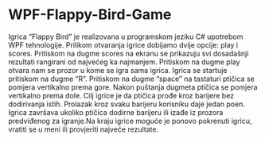# WPF-Flappy-Bird-Game
 
Igrica “Flappy Bird” je realizovana u programskom jeziku C# upotrebom WPF tehnologije. 
Prilikom otvaranja igrice dobijamo dvije opcije: play i scores. Pritiskom na dugme scores na 
ekranu se prikazuju svi dosadašnji rezultati rangirani od najvećeg ka najmanjem. 
Pritiskom na dugme play otvara nam se prozor u kome se igra sama igrica. Igrica se startuje 
pritiskom na dugme “R”. Pritiskom na dugme “space” na tastaturi ptičica se pomjera vertikalno 
prema gore. Nakon puštanja dugmeta ptičica se pomjera vertikalno prema dole. Cilj igrice je da 
ptičica prođe kroz barijere bez dodirivanja istih. Prolazak kroz svaku barijeru korisniku daje 
jedan poen. Igrica završava ukoliko ptičica dodirne barijeru ili izađe iz prozora predviđenog za 
igranje.Na kraju igrice moguće je ponovo pokrenuti igricu, vratiti se u meni ili provjeriti najveće 
rezultate. 
